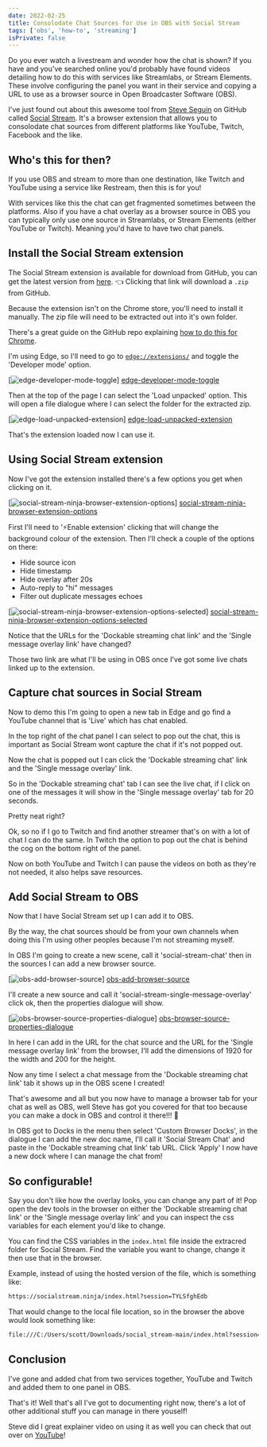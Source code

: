 ```yaml
---
date: 2022-02-25
title: Consolodate Chat Sources for Use in OBS with Social Stream
tags: ['obs', 'how-to', 'streaming']
isPrivate: false
---
```


Do you ever watch a livestream and wonder how the chat is shown? If
you have and you've searched online you'd probably have found videos
detailing how to do this with services like Streamlabs, or Stream
Elements. These involve configuring the panel you want in their
service and copying a URL to use as a browser source in Open
Broadcaster Software (OBS).

I've just found out about this awesome tool from [Steve Seguin] on
GitHub called [Social Stream]. It's a browser extension that allows
you to consolodate chat sources from different platforms like YouTube,
Twitch, Facebook and the like.

## Who's this for then?

If you use OBS and stream to more than one destination, like Twitch
and YouTube using a service like Restream, then this is for you!

With services like this the chat can get fragmented sometimes between
the platforms. Also if you have a chat overlay as a browser source in
OBS you can typically only use one source in Streamlabs, or Stream
Elements (either YouTube or Twitch). Meaning you'd have to have two
chat panels.

## Install the Social Stream extension

The Social Stream extension is available for download from GitHub, you
can get the latest version from [here]. 👈 Clicking that link will
download a `.zip` from GitHub.

Because the extension isn't on the Chrome store, you'll need to
install it manually. The zip file will need to be extracted out into
it's own folder.

There's a great guide on the GitHub repo explaining [how to do this
for Chrome].

I'm using Edge, so I'll need to go to [`edge://extensions/`] and
toggle the 'Developer mode' option.

[![edge-developer-mode-toggle]] [edge-developer-mode-toggle]

Then at the top of the page I can select the 'Load unpacked' option.
This will open a file dialogue where I can select the folder for the
extracted zip.

[![edge-load-unpacked-extension]] [edge-load-unpacked-extension]

That's the extension loaded now I can use it.

## Using Social Stream extension

Now I've got the extension installed there's a few options you get
when clicking on it.

[![social-stream-ninja-browser-extension-options]]
[social-stream-ninja-browser-extension-options]

First I'll need to '⚡Enable extension' clicking that will change the
background colour of the extension. Then I'll check a couple of the
options on there:

- Hide source icon
- Hide timestamp
- Hide overlay after 20s
- Auto-reply to "hi" messages
- Filter out duplicate messages echoes

[![social-stream-ninja-browser-extension-options-selected]]
[social-stream-ninja-browser-extension-options-selected]

Notice that the URLs for the 'Dockable streaming chat link' and the
'Single message overlay link' have changed?

Those two link are what I'll be using in OBS once I've got some live
chats linked up to the extension.

## Capture chat sources in Social Stream

Now to demo this I'm going to open a new tab in Edge and go find a
YouTube channel that is 'Live' which has chat enabled.

In the top right of the chat panel I can select to pop out the chat,
this is important as Social Stream wont capture the chat if it's not
popped out.

Now the chat is popped out I can click the 'Dockable streaming chat'
link and the 'Single message overlay' link.

So in the 'Dockable streaming chat' tab I can see the live chat, if I
click on one of the messages it will show in the 'Single message
overlay' tab for 20 seconds.

Pretty neat right?

Ok, so no if I go to Twitch and find another streamer that's on with a
lot of chat I can do the same. In Twitch the option to pop out the
chat is behind the cog on the bottom right of the panel.

Now on both YouTube and Twitch I can pause the videos on both as
they're not needed, it also helps save resources.

## Add Social Stream to OBS

Now that I have Social Stream set up I can add it to OBS.

By the way, the chat sources should be from your own channels when
doing this I'm using other peoples because I'm not streaming myself.

In OBS I'm going to create a new scene, call it 'social-stream-chat'
then in the sources I can add a new browser source.

[![obs-add-browser-source]] [obs-add-browser-source]

I'll create a new source and call it
'social-stream-single-message-overlay' click ok, then the properties
dialogue will show.

[![obs-browser-source-properties-dialogue]]
[obs-browser-source-properties-dialogue]

In here I can add in the URL for the chat source and the URL for the
'Single message overlay link' from the browser, I'll add the
dimensions of 1920 for the width and 200 for the height.

Now any time I select a chat message from the 'Dockable streaming chat
link' tab it shows up in the OBS scene I created!

That's awesome and all but you now have to manage a browser tab for
your chat as well as OBS, well Steve has got you covered for that too
because you can make a dock in OBS and control it there!!! 🤯

In OBS got to Docks in the menu then select 'Custom Browser Docks', in
the dialogue I can add the new doc name, I'll call it 'Social Stream
Chat' and paste in the 'Dockable streaming chat link' tab URL. Click
'Apply' I now have a new dock where I can manage the chat from!

## So configurable!

Say you don't like how the overlay looks, you can change any part of
it! Pop open the dev tools in the browser on either the 'Dockable
streaming chat link' or the 'Single message overlay link' and you can
inspect the css variables for each element you'd like to change.

You can find the CSS variables in the `index.html` file inside the
extracred folder for Social Stream. Find the variable you want to
change, change it then use that in the browser.

Example, instead of using the hosted version of the file, which is
something like:

```bash
https://socialstream.ninja/index.html?session=TYLSfghEdb
```

That would change to the local file location, so in the browser the
above would look something like:

```bash
file:///C:/Users/scott/Downloads/social_stream-main/index.html?session=TYLSfghEdb
```

## Conclusion

I've gone and added chat from two services together, YouTube and
Twitch and added them to one panel in OBS.

That's it! Well that's all I've got to documenting right now, there's
a lot of other additional stuff you can manage in there youself!

Steve did I great explainer video on using it as well you can check
that out over on [YouTube]!

<!-- Links -->

[steve seguin]: https://github.com/steveseguin
[social stream]: https://github.com/steveseguin/social_stream
[here]:
  https://github.com/steveseguin/social_stream/archive/refs/heads/main.zip
[how to do this for chrome]:
  https://github.com/steveseguin/social_stream#to-install
[`edge://extensions/`]: edge://extensions/
[youtube]: https://www.youtube.com/watch?v=X_11Np2JHNU

<!-- Images -->

[edge-developer-mode-toggle]:
  https://res.cloudinary.com/defkmsrpw/image/upload/q_auto,f_auto/v1645804438/scottspence.com/edge-developer-mode-toggle.png
[edge-load-unpacked-extension]:
  https://res.cloudinary.com/defkmsrpw/image/upload/v1645804996/scottspence.com/edge-load-unpacked-extension.png
[social-stream-ninja-browser-extension-options]:
  https://res.cloudinary.com/defkmsrpw/image/upload/v1645805384/scottspence.com/social-stream-ninja-browser-extension-options.png
[social-stream-ninja-browser-extension-options-selected]:
  https://res.cloudinary.com/defkmsrpw/image/upload/v1645806059/scottspence.com/social-stream-ninja-browser-extension-options-selected.png
[obs-add-browser-source]:
  https://res.cloudinary.com/defkmsrpw/image/upload/v1645809147/scottspence.com/obs-add-browser-source.png
[obs-browser-source-properties-dialogue]:
  https://res.cloudinary.com/defkmsrpw/image/upload/v1645809699/scottspence.com/obs-browser-source-properties-dialogue.png
